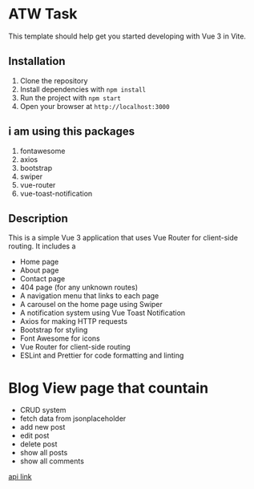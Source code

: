 # ATW Task

This template should help get you started developing with Vue 3 in Vite.


## Installation

1. Clone the repository
2. Install dependencies with `npm install`
3. Run the project with `npm start`
4. Open your browser at `http://localhost:3000`

## i am using this packages
1. fontawesome
2. axios
3. bootstrap
4. swiper
5. vue-router
6. vue-toast-notification

## Description
This is a simple Vue 3 application that uses Vue Router for client-side routing. It includes a
- Home page
- About page
- Contact page
- 404 page (for any unknown routes)
- A navigation menu that links to each page
- A carousel on the home page using Swiper
- A notification system using Vue Toast Notification
- Axios for making HTTP requests
- Bootstrap for styling
- Font Awesome for icons
- Vue Router for client-side routing
- ESLint and Prettier for code formatting and linting
# Blog View page that countain
- CRUD system
- fetch data from jsonplaceholder
- add new post
- edit post
- delete post
- show all posts
- show all comments

[api link](https://jsonplaceholder.typicode.com/)



